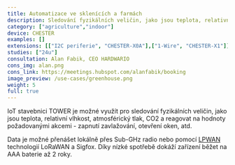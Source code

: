 ```yaml
---
title: Automatizace ve sklenících a farmách
description: Sledování fyzikálních veličin, jako jsou teplota, relativní vlhkost, atmosférický tlak, CO2 a reakce na hodnoty požadovanými akcemi ve sklenících a farmách.
category: ["agriculture","indoor"]
device: CHESTER
examples: []
extensions: [["I2C periferie", "CHESTER-X0A"],["1-Wire", "CHESTER-X1"]]
studies: ["24u"]
consultation: Alan Fabik, CEO HARDWARIO
cons_img: alan.png
cons_link: https://meetings.hubspot.com/alanfabik/booking
image_preview: /use-cases/greenhouse.png
weight: 5 
full: true
---
```


IoT stavebnici TOWER je možné využít pro sledování fyzikálních veličin, jako jsou teplota, relativní vlhkost, atmosférický tlak, CO2 a reagovat na hodnoty požadovanými akcemi - zapnutí zavlažování, otevření oken, atd.

Data je možné přenášet lokálně přes Sub-GHz radio nebo pomocí [LPWAN](/cs/blog/2020-06-09-lpwan/) technologií LoRaWAN a Sigfox. Díky nízké spotřebě dokáží zařízení běžet na AAA baterie až 2 roky.

